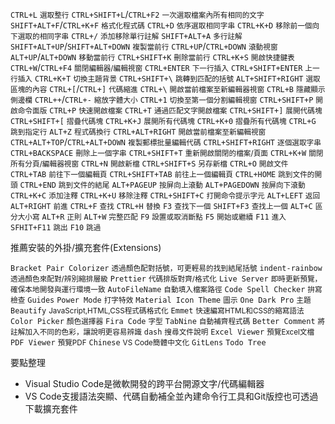 `CTRL+L` <small>選取整行</small>
`CTRL+SHIFT+L`/`CTRL+F2` <small>一次選取檔案內所有相同的文字</small>
`SHIFT+ALT+F`/`CTRL+K+F` <small>格式化程式碼</small>
`CTRL+D` <small>依序選取相同字串</small>
`CTRL+K+D` <small>移除前一個向下選取的相同字串</small>
`CTRL+/` <small>添加移除單行註解</small>
`SHIFT+ALT+A` <small>多行註解</small>
`SHIFT+ALT+UP`/`SHIFT+ALT+DOWN` <small>複製當前行</small>
`CTRL+UP`/`CTRL+DOWN` <small>滾動視窗</small>
`ALT+UP`/`ALT+DOWN` <small>移動當前行</small>
`CTRL+SHIFT+K` <small>刪除當前行</small>
`CTRL+K+S` <small>開啟快捷鍵表</small>
`CTRL+W`/`CTRL+F4` <small>關閉編輯器/編輯視窗</small>
`CTRL+ENTER` <small>下一行插入</small>
`CTRL+SHIFT+ENTER` <small>上一行插入</small>
`CTRL+K+T` <small>切換主題背景</small>
`CTRL+SHIFT+\` <small>跳轉到匹配的括號</small>
`ALT+SHIFT+RIGHT` <small>選取區塊的內容</small>
`CTRL+[`/`CTRL+]` <small>代碼縮進</small>
`CTRL+\` <small>開啟當前檔案至新編輯器視窗</small>
`CTRL+B` <small>隱藏顯示側邊欄</small>
`CTRL++`/`CTRL+-` <small>縮放字體大小</small>
`CTRL+1` <small>切換至第一個分割編輯視窗</small>
`CTRL+SHIFT+P` <small>開啟命令面版</small>
`CTRL+P` <small>快速開啟檔案</small>
`CTRL+T` <small>通過匹配文字開啟檔案</small>
`CTRL+SHIFT+]` <small>展開代碼塊</small>
`CTRL+SHIFT+[` <small>摺疊代碼塊</small>
`CTRL+K+J` <small>展開所有代碼塊</small>
`CTRL+K+0` <small>摺疊所有代碼塊</small>
`CTRL+G` <small>跳到指定行</small>
`ALT+Z` <small>程式碼換行</small>
`CTRL+ALT+RIGHT` <small>開啟當前檔案至新編輯視窗</small>
`CTRL+ALT+TOP`/`CTRL+ALT+DOWN` <small>複製郵標批量編輯代碼</small>
`CTRL+SHIFT+RIGHT` <small>逐個選取字串</small>
`CTRL+BACKSPACE` <small>刪除上一個字串</small>
`CTRL+SHIFT+T` <small>重新開啟關閉的檔案/頁面</small>
`CTRL+K+W` <small>關閉所有分頁/編輯器視窗</small>
`CTRL+N` <small>開啟新檔</small>
`CTRL+SHIFT+S` <small>另存新檔</small>
`CTRL+O` <small>開啟文件</small>
`CTRL+TAB` <small>前往下一個編輯頁</small>
`CTRL+SHIFT+TAB` <small>前往上一個編輯頁</small>
`CTRL+HOME` <small>跳到文件的開頭</small>
`CTRL+END` <small>跳到文件的結尾</small>
`ALT+PAGEUP` <small>按屏向上滾動</small>
`ALT+PAGEDOWN` <small>按屏向下滾動</small>
`CTRL+K+C` <small>添加注釋</small>
`CTRL+K+U` <small>移除注釋</small>
`CTRL+SHIFT+C` <small>打開命令提示字元</small>
`ALT+LEFT` <small>返回</small>
`ALT+RIGHT` <small>前進</small>
`CTRL+F` <small>查找</small>
`CTRL+H` <small>替換</small>
`F3` <small>查找下一個</small>
`SHIFT+F3` <small>查找上一個</small>
`ALT+C` <small>區分大小寫</small>
`ALT+R` <small>正則</small>
`ALT+W` <small>完整匹配</small>
`F9` <small>設置或取消斷點</small>
`F5` <small>開始或繼續</small>
`F11` <small>進入</small>
`SFHIT+F11` <small>跳出</small>
`F10` <small>跳過</small>

推薦安裝的外掛/擴充套件(Extensions)

`Bracket Pair Colorizer` <small>透過顏色配對括號，可更輕易的找到結尾括號</small>
`indent-rainbow` <small>透過顏色來配對/辨別縮排層級</small>
`Prettier` <small>代碼排版對齊/格式化</small>
`Live Server` <small>即時更新預覽，確保本地開發與運行環境一致</small>
`AutoFileName` <small>自動填入檔案路徑</small>
`Code Spell Checker` <small>拚寫檢查</small>
`Guides`
`Power Mode` <small>打字特效</small>
`Material Icon Theme` <small>圖示</small>
`One Dark Pro` <small>主題</small>
`Beautify` <small>JavaScript,HTML,CSS程式碼格式化</small>
`Emmet` <small>快速編寫HTML和CSS的縮寫語法</small>
`Color Picker` <small>顏色選擇器</small>
`Fira Code` <small>字型</small>
`TabNine` <small>自動補齊程式碼</small>
`Better Comment` <small>將註解加入不同的色彩，讓說明更容易辨識</small>
`dash` <small>搜尋文件說明</small>
`Excel Viewer` <small>預覽Excel文檔</small>
`PDF Viewer` <small>預覽PDF</small>
`Chinese` <small>VS Code簡體中文化</small>
`GitLens`
`Todo Tree`

要點整理
- Visual Studio Code是微軟開發的跨平台開源文字/代碼編輯器
- VS Code支援語法突顯、代碼自動補全並內建命令行工具和Git版控也可透過下載擴充套件